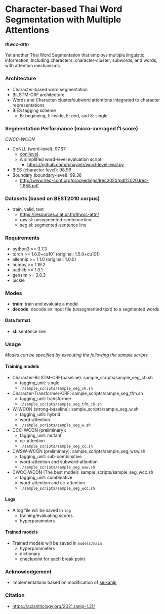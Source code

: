 # Character-based Thai Word Segmentation with Multiple Attentions
#### _thwcc-attn_

Yet another Thai Word Segmentation that employs multiple linguistic information, including characters, character-cluster, subwords, and words, with attention mechanisms.

### Architecture
- Character-based word segmentation
- BiLSTM-CRF architecture
- Words and Character-cluster/subword attentions integrated to character representations
- BIES tagging scheme
  -  B: beginning, I: inside, E: end, and S: single

### Segmentation Performance (micro-averaged f1 score)
_CWCC-WCON_
- CoNLL (word-level): 97.67
    - [conlleval]( https://github.com/spyysalo/conlleval.py)
    - A simplified word-level evaluation script
        -  https://github.com/tchayintr/word-level-eval.py
- BIES (character-level): 98.99
- Boundary (boundary-level): 99.38
    - http://www.lrec-conf.org/proceedings/lrec2020/pdf/2020.lrec-1.858.pdf 

### Datasets (based on BEST2010 corpus)
- train, valid, test 
    - https://resources.aiat.or.th/thwcc-attn/
    - raw.sl: unsegmented-sentence line
    - seg.sl: segmented-sentence line

### Requirements
- python3 >= 3.7.3
- torch >= 1.6.0+cu101 (original: 1.5.0+cu101)
- allennlp >= 1.1.0 (original: 1.0.0)
- numpy >= 1.19.2
- pathlib >= 1.0.1
- gensim >= 3.8.3
- pickle

### Modes
- **train**: train and evaluate a model
- **decode**: decode an input file (unsegmented text) to a segmented words

#### Data format
- **sl**: sentence line

### Usage
_Modes can be specified by executing the following the sample scripts_
#### Training models
- Character-BiLSTM-CRF(baseline): sample_scripts/sample_seg_ch.sh
    - tagging_unit: single
    - ``./sample_scripts/sample_seg_ch.sh``
- Character-Transformer-CRF: sample_scripts/sample_seg_tfm.sh
    - tagging_unit: transformer
    - ``./sample_scripts/sample_seg_tfm_ch.sh``
- W-WCON (strong-baseline): sample_scripts/sample_seg_w.sh
    - tagging_unit: hybrid
    - word-attention
    - ``./sample_scripts/sample_seg_w.sh``
- CCC-WCON (preliminary): 
    - tagging_unit: mutant
    - cc-attention
    - ``./sample_scripts/sample_seg_cc.sh``
- CWSW-WCON (preliminary): sample_scripts/sample_seg_wsw.sh
    - tagging_unit: sub-combinative
    - word-attention and subword-attention
    - ``./sample_scripts/sample_seg_wsw.sh``
- CWCC-WCON (The best model): sample_scripts/sample_seg_wcc.sh
    - tagging_unit: combinative
    - word-attention and cc-attention
    - ``./sample_scripts/sample_seg_wcc.sh``

#### Logs
- A log file will be saved in ``log`` 
    - training/evaluating scores
    - hyperparameters

#### Trained models
- Trained models will be saved in ``models/main``
    - hyperparameters
    - dictionary
    - checkpoint for each break point

### Acknowledgement
-  Implementations based on modification of [seikanlp](https://github.com/shigashiyama/seikanlp)

### Citation
- https://aclanthology.org/2021.ranlp-1.31/
